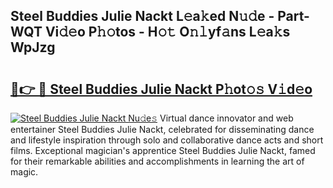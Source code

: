 ## Steel Buddies Julie Nackt L𝚎a𝚔ed N𝚞𝚍e - Part-WQT Vi𝚍𝚎o P𝚑𝚘tos - H𝚘𝚝 O𝚗𝚕yf𝚊ns L𝚎a𝚔s WpJzg

# <h2><a href="http://kf66t6b.oniu.top/?m=Steel+Buddies+Julie+Nackt">🔗👉 🔴 Steel Buddies Julie Nackt P𝚑ot𝚘𝚜 V𝚒d𝚎o</a></h2>

[![Steel Buddies Julie Nackt Nu𝚍e𝚜](https://i.imgur.com/0qMVB7G.gif)](http://kf66t6b.oniu.top/?m=Steel+Buddies+Julie+Nackt)
Virtual dance innovator and web entertainer Steel Buddies Julie Nackt, celebrated for disseminating dance and lifestyle inspiration through solo and collaborative dance acts and short films. Exceptional magician's apprentice Steel Buddies Julie Nackt, famed for their remarkable abilities and accomplishments in learning the art of magic.  
